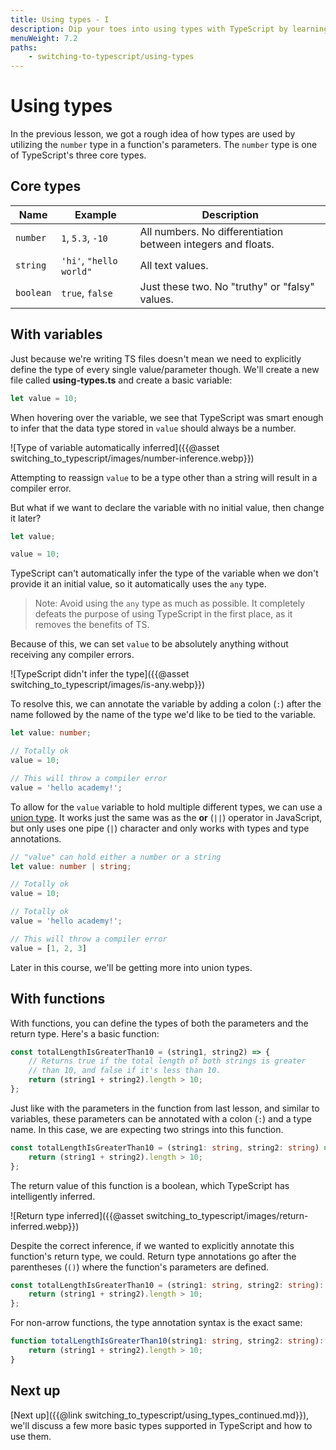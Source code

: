 ```yaml
---
title: Using types - I
description: Dip your toes into using types with TypeScript by learning about the core types offered by the language, and how to define variables and functions with them.
menuWeight: 7.2
paths:
    - switching-to-typescript/using-types
---
```


# [](#using-types) Using types

In the previous lesson, we got a rough idea of how types are used by utilizing the `number` type in a function's parameters. The `number` type is one of TypeScript's three core types.

## Core types

| Name      | Example                 | Description                                                  |
| --------- | ----------------------- | ------------------------------------------------------------ |
| `number`  | `1`, `5.3`, `-10`       | All numbers. No differentiation between integers and floats. |
| `string`  | `'hi'`, `"hello world"` | All text values.                                             |
| `boolean` | `true`, `false`         | Just these two. No "truthy" or "falsy" values.               |

## [](#with-variables) With variables

Just because we're writing TS files doesn't mean we need to explicitly define the type of every single value/parameter though. We'll create a new file called **using-types.ts** and create a basic variable:

```TypeScript
let value = 10;
```

When hovering over the variable, we see that TypeScript was smart enough to infer that the data type stored in `value` should always be a number.

![Type of variable automatically inferred]({{@asset switching_to_typescript/images/number-inference.webp}})

Attempting to reassign `value` to be a type other than a string will result in a compiler error.

But what if we want to declare the variable with no initial value, then change it later?

```TypeScript
let value;

value = 10;
```

TypeScript can't automatically infer the type of the variable when we don't provide it an initial value, so it automatically uses the `any` type.

> Note: Avoid using the `any` type as much as possible. It completely defeats the purpose of using TypeScript in the first place, as it removes the benefits of TS.

Because of this, we can set `value` to be absolutely anything without receiving any compiler errors.

![TypeScript didn't infer the type]({{@asset switching_to_typescript/images/is-any.webp}})

To resolve this, we can annotate the variable by adding a colon (`:`) after the name followed by the name of the type we'd like to be tied to the variable.

```TypeScript
let value: number;

// Totally ok
value = 10;

// This will throw a compiler error
value = 'hello academy!';
```

To allow for the `value` variable to hold multiple different types, we can use a [union type](https://www.typescriptlang.org/docs/handbook/unions-and-intersections.html). It works just the same was as the **or** (`||`) operator in JavaScript, but only uses one pipe (`|`) character and only works with types and type annotations.

```TypeScript
// "value" can hold either a number or a string
let value: number | string;

// Totally ok
value = 10;

// Totally ok
value = 'hello academy!';

// This will throw a compiler error
value = [1, 2, 3]
```

Later in this course, we'll be getting more into union types.

## [](#with-functions) With functions

With functions, you can define the types of both the parameters and the return type. Here's a basic function:

```TypeScript
const totalLengthIsGreaterThan10 = (string1, string2) => {
    // Returns true if the total length of both strings is greater
    // than 10, and false if it's less than 10.
    return (string1 + string2).length > 10;
};
```

Just like with the parameters in the function from last lesson, and similar to variables, these parameters can be annotated with a colon (`:`) and a type name. In this case, we are expecting two strings into this function.

```TypeScript
const totalLengthIsGreaterThan10 = (string1: string, string2: string) => {
    return (string1 + string2).length > 10;
};
```

The return value of this function is a boolean, which TypeScript has intelligently inferred.

![Return type inferred]({{@asset switching_to_typescript/images/return-inferred.webp}})

Despite the correct inference, if we wanted to explicitly annotate this function's return type, we could. Return type annotations go after the parentheses (`()`) where the function's parameters are defined.

```TypeScript
const totalLengthIsGreaterThan10 = (string1: string, string2: string): boolean => {
    return (string1 + string2).length > 10;
};
```

For non-arrow functions, the type annotation syntax is the exact same:

```TypeScript
function totalLengthIsGreaterThan10(string1: string, string2: string): boolean {
    return (string1 + string2).length > 10;
}
```

## [](#next) Next up

[Next up]({{@link switching_to_typescript/using_types_continued.md}}), we'll discuss a few more basic types supported in TypeScript and how to use them.
